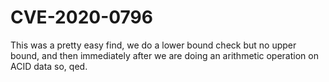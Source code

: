 # CVE-2020-0796

This was a pretty easy find, we do a lower bound check but no upper bound, and then immediately after we are doing an arithmetic operation on ACID data so, qed.